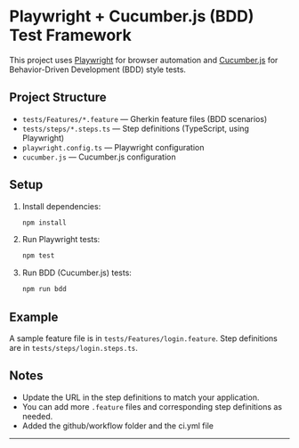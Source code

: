 # Playwright + Cucumber.js (BDD) Test Framework

This project uses [Playwright](https://playwright.dev/) for browser automation and [Cucumber.js](https://github.com/cucumber/cucumber-js) for Behavior-Driven Development (BDD) style tests.

## Project Structure

- `tests/Features/*.feature` — Gherkin feature files (BDD scenarios)
- `tests/steps/*.steps.ts` — Step definitions (TypeScript, using Playwright)
- `playwright.config.ts` — Playwright configuration
- `cucumber.js` — Cucumber.js configuration

## Setup

1. Install dependencies:
   ```sh
   npm install
   ```

2. Run Playwright tests:
   ```sh
   npm test
   ```

3. Run BDD (Cucumber.js) tests:
   ```sh
   npm run bdd
   ```

## Example

A sample feature file is in `tests/Features/login.feature`. Step definitions are in `tests/steps/login.steps.ts`.

## Notes

- Update the URL in the step definitions to match your application.
- You can add more `.feature` files and corresponding step definitions as needed.
- Added the github/workflow folder and the ci.yml file

---